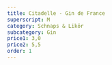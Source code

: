 ```yaml
---
title: Citadelle - Gin de France
superscript: M
category: Schnaps & Likör
subcategory: Gin
price1: 3,0
price2: 5,5
order: 1
---
```

